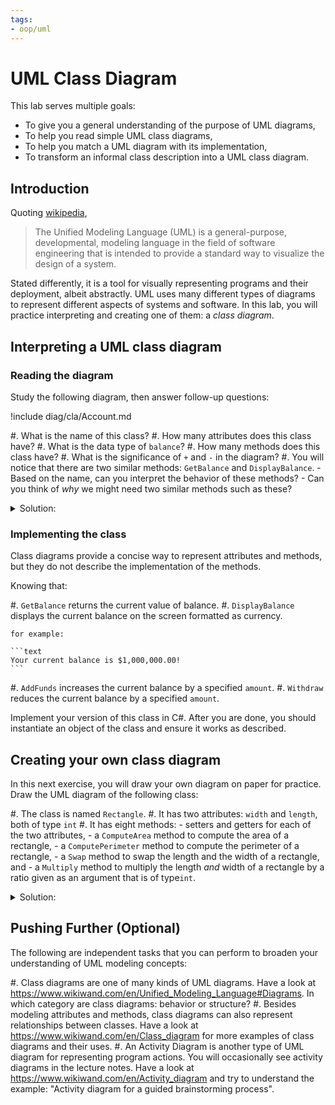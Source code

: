 ```yaml
---
tags:
- oop/uml
---
```


#  UML Class Diagram

This lab serves multiple goals:

- To give you a general understanding of the purpose of UML diagrams,
- To help you read simple UML class diagrams,
- To help you match a UML diagram with its implementation,
- To transform an informal class description into a UML class diagram.

## Introduction

Quoting [wikipedia](https://www.wikiwand.com/en/Unified_Modeling_Language),

> The Unified Modeling Language (UML) is a general-purpose, developmental, modeling language in the field of software engineering that is intended to provide a standard way to visualize the design of a system.

Stated differently, it is a tool for visually representing programs and their deployment, albeit abstractly. 
UML uses many different types of diagrams to represent different aspects of systems and software.
In this lab, you will practice interpreting and creating one of them: a _class diagram_. 

## Interpreting a UML class diagram

### Reading the diagram

Study the following diagram, then answer follow-up questions:

!include diag/cla/Account.md

#. What is the name of this class?
#. How many attributes does this class have?
#. What is the data type of `balance`?
#. How many methods does this class have?
#. What is the significance of `+` and `-` in the diagram?
#. You will notice that there are two similar methods: `GetBalance` and `DisplayBalance`.
    - Based on the name, can you interpret the behavior of these methods?
    - Can you think of _why_ we might need two similar methods such as these?

<details><summary>Solution:</summary>
- The name of the class is "Account".
- This class has only one attribute, called `balance` and of type `decimal`.
- This class has 4 methods.
- The symbol `+` is used to signify that the member (be it a method or an attribute) is public. The symbol `-` is used to indicate a private member. In general, in this course, we will let attributes be private and methods be public.
- The `GetBalance` method will return the value of the balance attribute. The `DisplayBalance` method will only display the balance, possibly via `Console.WriteLine`, but it will not return a value since its return type is `void`.
There will be times such as this when we may need two different methods. One would be used to make computations (`GetBalance`), and the other would be used to display the information in a formatted fashion (`DisplayBalance`).
</details>

### Implementing the class

Class diagrams provide a concise way to represent attributes and methods, but they do not describe the implementation of the methods.

Knowing that:

#. `GetBalance` returns the current value of balance.
#. `DisplayBalance` displays the current balance on the screen formatted as currency. 

    for example:

    ```text
    Your current balance is $1,000,000.00!
    ``` 
    
#. `AddFunds` increases the current balance by a specified `amount`.
#. `Withdraw` reduces the current balance by a specified `amount`.

Implement your version of this class in C\#. After you are done, you should instantiate an object of the class and ensure it works as described.

## Creating your own class diagram 

In this next exercise, you will draw your own diagram on paper for practice.
Draw the UML diagram of the following class:

#. The class is named `Rectangle`.
#. It has two attributes: `width` and `length`, both of type `int`
#. It has eight methods:
    - setters and getters for each of the two attributes,
    - a `ComputeArea` method to compute the area of a rectangle,
    - a `ComputePerimeter` method to compute the perimeter of a rectangle,
    - a `Swap` method to swap the length and the width of a rectangle, and
    - a `Multiply` method to multiply the length *and* width of a rectangle by a ratio given as an argument that is of type`int`.


<details><summary>Solution:</summary>

You can check your answer by referring back to the `Rectangle.cs` file from the [Enriched Rectangle](./code/projects/Enriched_Rectangle.zip) project.
The UML diagram for this class is indicated in the comments at the beginning of the file (but without the `Multiply` method).

</details>

## Pushing Further (Optional)

The following are independent tasks that you can perform to broaden your understanding of UML modeling concepts:

#. Class diagrams are one of many kinds of UML diagrams. Have a look at <https://www.wikiwand.com/en/Unified_Modeling_Language#Diagrams>. In which category are class diagrams: behavior or structure?
#. Besides modeling attributes and methods, class diagrams can also represent relationships between classes. Have a look at <https://www.wikiwand.com/en/Class_diagram> for more examples of class diagrams and their uses.
#. An Activity Diagram is another type of UML diagram for representing program actions. You will occasionally see activity diagrams in the lecture notes. Have a look at <https://www.wikiwand.com/en/Activity_diagram> and try to understand the example: "Activity diagram for a guided brainstorming process".
